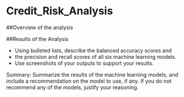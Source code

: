# Credit_Risk_Analysis

##Overview of the analysis


##Results of the Analysis
- Using bulleted lists, describe the balanced accuracy scores and 
- the precision and recall scores of all six machine learning models. 
- Use screenshots of your outputs to support your results.

Summary: 
Summarize the results of the machine learning models, and include a recommendation on the model to use, if any. 
If you do not recommend any of the models, justify your reasoning.
